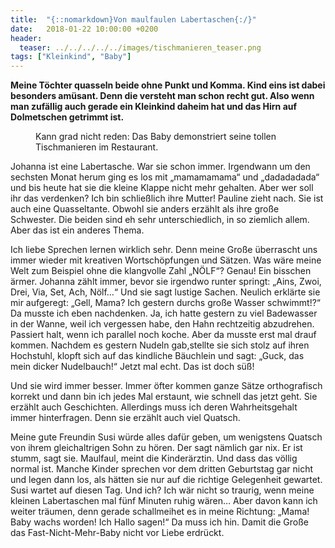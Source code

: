 ```yaml
---
title:  "{::nomarkdown}Von maulfaulen Labertaschen{:/}"
date:   2018-01-22 10:00:00 +0200
header:
  teaser: ../../../../../images/tischmanieren_teaser.png
tags: ["Kleinkind", "Baby"]
---
```


**Meine Töchter quasseln beide ohne Punkt und Komma. Kind eins ist dabei besonders amüsant. Denn die versteht man schon recht gut. Also wenn man zufällig auch gerade ein Kleinkind daheim hat und das Hirn auf Dolmetschen getrimmt ist.**

<figure>
  <img src="../../../../../images/tischmanieren.png" alt="">
  <figcaption>Kann grad nicht reden: Das Baby demonstriert seine tollen Tischmanieren im Restaurant.</figcaption>
</figure>


Johanna ist eine Labertasche. War sie schon immer. Irgendwann um den sechsten Monat herum ging es los mit „mamamamama“ und „dadadadada“ und bis heute hat sie die kleine Klappe nicht mehr gehalten. Aber wer soll ihr das verdenken? Ich bin schließlich ihre Mutter! Pauline zieht nach. Sie ist auch eine Quasseltante. Obwohl sie anders erzählt als ihre große Schwester. Die beiden sind eh sehr unterschiedlich, in so ziemlich allem. Aber das ist ein anderes Thema.

Ich liebe Sprechen lernen wirklich sehr. Denn meine Große überrascht uns immer wieder mit kreativen Wortschöpfungen und Sätzen. Was wäre meine Welt zum Beispiel ohne die klangvolle Zahl „NÖLF“? Genau! Ein bisschen ärmer. Johanna zählt immer, bevor sie irgendwo runter springt: „Ains, Zwoi, Drei, Via, Set, Ach, Nölf…“ Und sie sagt lustige Sachen. Neulich erklärte sie mir aufgeregt: „Gell, Mama? Ich gestern durchs große Wasser schwimmt!?“ Da musste ich eben nachdenken. Ja, ich hatte gestern zu viel Badewasser in der Wanne, weil ich vergessen habe, den Hahn rechtzeitig abzudrehen. Passiert halt, wenn ich parallel noch koche. Aber da musste erst mal drauf kommen. Nachdem es gestern Nudeln gab,stellte sie sich stolz auf ihren Hochstuhl, klopft sich auf das kindliche Bäuchlein und sagt: „Guck, das mein dicker Nudelbauch!“ Jetzt mal echt. Das ist doch süß!

Und sie wird immer besser. Immer öfter kommen ganze Sätze orthografisch korrekt und dann bin ich jedes Mal erstaunt, wie schnell das jetzt geht. Sie erzählt auch Geschichten. Allerdings muss ich deren Wahrheitsgehalt immer hinterfragen. Denn sie erzählt auch viel Quatsch. 

Meine gute Freundin Susi würde alles dafür geben, um wenigstens Quatsch von ihrem gleichaltrigen Sohn zu hören. Der sagt nämlich gar nix. Er ist stumm, sagt sie. Maulfaul, meint die Kinderärztin. Und dass das völlig normal ist. Manche Kinder sprechen vor dem dritten Geburtstag gar nicht und legen dann los, als hätten sie nur auf die richtige Gelegenheit gewartet. Susi wartet auf diesen Tag. Und ich? Ich wär nicht so traurig, wenn meine kleinen Labertaschen mal fünf Minuten ruhig wären… Aber davon kann ich weiter träumen, denn gerade schallmeihet es in meine Richtung: „Mama! Baby wachs worden! Ich Hallo sagen!“ Da muss ich hin. Damit die Große das Fast-Nicht-Mehr-Baby nicht vor Liebe erdrückt.


























